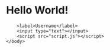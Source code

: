 <!DOCTYPE html>
<html>
	<head>
		<title> Hello, World!</title>
		<link rel="stylesheet" href="styles.css" />
	</head>
	<body>
		<h1 class="title">Hello World! </h1>
		<p id="currentTime"></p>
		
		<label>Username</label>
		<input type="text"></input>
		<script src="script.js"></script>
	</body>
</html>
